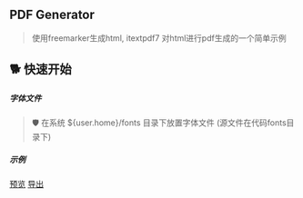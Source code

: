 ## PDF Generator

> 使用freemarker生成html, itextpdf7 对html进行pdf生成的一个简单示例

## 🐕 快速开始
##### 字体文件
> 🛡️ 在系统 ${user.home}/fonts 目录下放置字体文件 (源文件在代码fonts目录下)

##### 示例
[预览](http://localhost:10006/report/preview/one.ftl)
[导出](http://localhost:10006/report/export/one.ftl)
